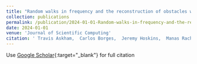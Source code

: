 ```yaml
---
title: "Random walks in frequency and the reconstruction of obstacles with cavities from multi-frequency data"
collection: publications
permalink: /publication/2024-01-01-Random-walks-in-frequency-and-the-reconstruction-of-obstacles-with-cavities-from-multi-frequency-data
date: 2024-01-01
venue: 'Journal of Scientific Computing'
citation: ' Travis Askham,  Carlos Borges,  Jeremy Hoskins,  Manas Rachh, &quot;Random walks in frequency and the reconstruction of obstacles with cavities from multi-frequency data.&quot; Journal of Scientific Computing, 2024.'
---
```

Use [Google Scholar](https://scholar.google.com/scholar?q=Random+walks+in+frequency+and+the+reconstruction+of+obstacles+with+cavities+from+multi+frequency+data){:target="_blank"} for full citation